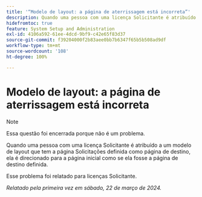 ```yaml
---
title: '“Modelo de layout: a página de aterrissagem está incorreta”'
description: Quando uma pessoa com uma licença Solicitante é atribuído a um modelo de layout que tem a página Solicitações definida como página de destino, ela é direcionado para a página inicial como se ela fosse a página de destino definida.
hidefromtoc: true
feature: System Setup and Administration
exl-id: 4106a592-61ee-4dcd-9bf9-c42e65f83d37
source-git-commit: f39204000f2b83aee0bb7b6347f65b5b508ad9df
workflow-type: tm+mt
source-wordcount: '108'
ht-degree: 100%

---
```


# Modelo de layout: a página de aterrissagem está incorreta

>[!NOTE]
>
>Essa questão foi encerrada porque não é um problema.

Quando uma pessoa com uma licença Solicitante é atribuído a um modelo de layout que tem a página Solicitações definida como página de destino, ela é direcionado para a página inicial como se ela fosse a página de destino definida.

Esse problema foi relatado para licenças Solicitante.

_Relatado pela primeira vez em sábado, 22 de março de 2024._
